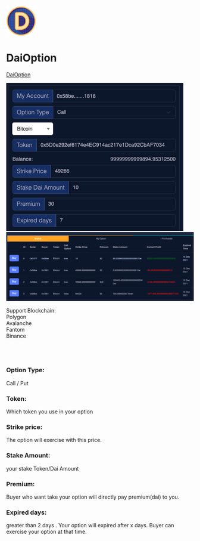 <img width="80" height="80" src="https://github.com/AlgoNetwork/DaiOption/blob/main/logo.png?raw=true">  

# DaiOption


<a href="https://algonetwork.github.io/DaiOption/">DaiOption </a>

<img src="https://github.com/AlgoNetwork/DaiOption/blob/main/s1.png?raw=true">  
<img src="https://github.com/AlgoNetwork/DaiOption/blob/main/s2.png?raw=true">  

Support Blockchain:<br>
Polygon<br>
Avalanche<br>
Fantom<br>
Binance<br>
<br><br><br>
### Option Type:
Call / Put <br>
### Token:
Which token you use in your option<br>
### Strike price:
The option will exercise with this price.<br>
### Stake Amount:
your stake Token/Dai Amount<br>
### Premium:
Buyer who want take your option will directly pay premium(dai) to you.<br>
### Expired days:
greater than 2 days . Your option will expired after x days. Buyer can exercise your option at that time.<br>
